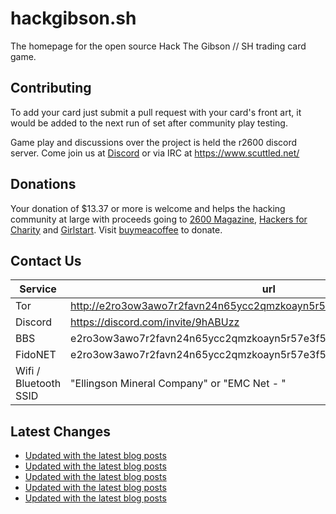 # hackgibson.sh
The homepage for the open source Hack The Gibson // SH trading card game.


## Contributing

To add your card just submit a pull request with your card's front art, it would be added to the next run of set after community play testing.

Game play and discussions over the project is held the r2600 discord server. Come join us at [Discord](https://discord.com/invite/9hABUzz) or via IRC at https://www.scuttled.net/


## Donations

Your donation of $13.37 or more is welcome and helps the hacking community at large with proceeds going to [2600 Magazine](https://2600.com/), [Hackers for Charity](https://hackersforcharity.org) and [Girlstart](https://girlstart.org).  Visit [buymeacoffee](https://www.buymeacoffee.com/hackgibson.sh) to donate.


## Contact Us

Service | url
-|-
Tor | http://e2ro3ow3awo7r2favn24n65ycc2qmzkoayn5r57e3f56nvjwdcgg32ad.onion
Discord | https://discord.com/invite/9hABUzz
BBS | e2ro3ow3awo7r2favn24n65ycc2qmzkoayn5r57e3f56nvjwdcgg32ad.onion:23
FidoNET | e2ro3ow3awo7r2favn24n65ycc2qmzkoayn5r57e3f56nvjwdcgg32ad.onion:24554
Wifi / Bluetooth SSID | "Ellingson Mineral Company" or "EMC Net - <fidonet address>"

## Latest Changes
<!-- BLOG-POST-LIST:START -->
- [Updated with the latest blog posts](https://github.com/DFW2600/hackgibson.sh/commit/180d3a21fecaa3bbecb9c8bb8b0f264cb5d4531c)
- [Updated with the latest blog posts](https://github.com/DFW2600/hackgibson.sh/commit/23b1fa0abbdfa883ab021cd43c3f4d768c989395)
- [Updated with the latest blog posts](https://github.com/DFW2600/hackgibson.sh/commit/603e3d86017c2c21e8d0173e3e511b7ee03f687b)
- [Updated with the latest blog posts](https://github.com/DFW2600/hackgibson.sh/commit/74bd09b8b5ea51712928396d82e2d23141fd06ca)
- [Updated with the latest blog posts](https://github.com/DFW2600/hackgibson.sh/commit/bb4dcdf81b520f172e3325d5089dcebec1e0efd5)
<!-- BLOG-POST-LIST:END -->
